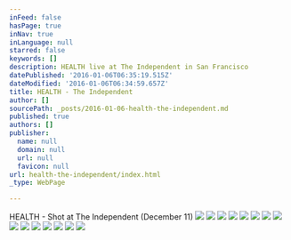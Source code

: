 ```yaml
---
inFeed: false
hasPage: true
inNav: true
inLanguage: null
starred: false
keywords: []
description: HEALTH live at The Independent in San Francisco
datePublished: '2016-01-06T06:35:19.515Z'
dateModified: '2016-01-06T06:34:59.657Z'
title: HEALTH - The Independent
author: []
sourcePath: _posts/2016-01-06-health-the-independent.md
published: true
authors: []
publisher:
  name: null
  domain: null
  url: null
  favicon: null
url: health-the-independent/index.html
_type: WebPage

---
```

HEALTH - Shot at The Independent (December 11)
![](https://s3-us-west-2.amazonaws.com/the-grid-img/p/ce36016b5678c1687d8b1267af047160a3796e7d.jpg)
![](https://s3-us-west-2.amazonaws.com/the-grid-img/p/e8122af70301bd8659c48f45e82ce2529d3995ce.jpg)
![](https://the-grid-user-content.s3-us-west-2.amazonaws.com/9d844fa6-7633-4e18-95f0-eb580c8943e4.jpg)
![](https://the-grid-user-content.s3-us-west-2.amazonaws.com/3c39d97f-4f8e-4644-bfa0-0df7c58bf340.jpg)
![](https://the-grid-user-content.s3-us-west-2.amazonaws.com/14aac9bb-ac76-4b35-8ec3-cbae9b6a61c0.jpg)
![](https://the-grid-user-content.s3-us-west-2.amazonaws.com/c10d35a9-ca32-46ee-86c8-d30304f58893.jpg)
![](https://the-grid-user-content.s3-us-west-2.amazonaws.com/44be8d92-ccf0-489e-975b-83505a839f82.jpg)
![](https://the-grid-user-content.s3-us-west-2.amazonaws.com/097e66d6-a698-41e0-baa0-8d4b8c7ca663.jpg)
![](https://the-grid-user-content.s3-us-west-2.amazonaws.com/a0762f47-1cbc-418e-8848-349e089f05b5.jpg)
![](https://the-grid-user-content.s3-us-west-2.amazonaws.com/945e4eba-2d30-4ae9-a452-1cff3f55c901.jpg)
![](https://the-grid-user-content.s3-us-west-2.amazonaws.com/d71b86e6-3cbb-4a15-932d-15ec17e5b355.jpg)
![](https://the-grid-user-content.s3-us-west-2.amazonaws.com/5d028033-ec4d-420c-a44f-b5b74af2f00e.jpg)
![](https://the-grid-user-content.s3-us-west-2.amazonaws.com/316f1aeb-fa4a-4147-86f2-6e1ca8abd8c8.jpg)
![](https://the-grid-user-content.s3-us-west-2.amazonaws.com/4ac1b2ed-ae53-4cd9-b3a5-124252059e90.jpg)
![](https://the-grid-user-content.s3-us-west-2.amazonaws.com/d0572e65-8c68-4f7a-949b-8a18c6de774a.jpg)